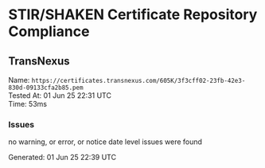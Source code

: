 # STIR/SHAKEN Certificate Repository Compliance

## TransNexus

Name: `https://certificates.transnexus.com/605K/3f3cff02-23fb-42e3-830d-09133cfa2b85.pem`\
Tested At: 01 Jun 25 22:31 UTC\
Time: 53ms

### Issues

no warning, or error, or notice date level issues were found

Generated: 01 Jun 25 22:39 UTC